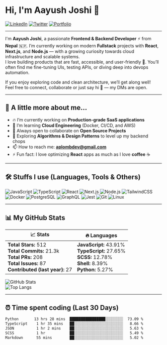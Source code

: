 # Hi, I'm Aayush Joshi 👋

<!-- Social Links -->
<p align="left">
  <a href="https://linkedin.com/in/aplombDev" target="_blank"><img alt="LinkedIn" src="https://img.shields.io/badge/LinkedIn-0A66C2?style=for-the-badge&logo=linkedin&logoColor=white"></a>
  <a href="https://twitter.com/aplombDev" target="_blank"><img alt="Twitter" src="https://img.shields.io/badge/Twitter-1DA1F2?style=for-the-badge&logo=twitter&logoColor=white"></a>
  <a href="https://aplombdev.com" target="_blank"><img alt="Portfolio" src="https://img.shields.io/badge/Portfolio-000000?style=for-the-badge&logo=vercel&logoColor=white"></a>
</p>

---

I'm **Aayush Joshi**, a passionate **Frontend & Backend Developer** ⚡ from **Nepal** 🇳🇵. I’m currently working on modern **Fullstack** projects with **React**, **Next.js**, and **Node.js** — with a growing curiosity towards cloud infrastructure and scalable systems.  
I love building products that are fast, accessible, and user-friendly 🚀. You’ll often find me fine-tuning UIs, testing APIs, or diving deep into devops automation.  

If you enjoy exploring code and clean architecture, we’ll get along well!  
Feel free to connect, collaborate or just say hi 👋 — my DMs are open.

---

## 🦄 A little more about me...

- 🔥 I’m currently working on **Production-grade SaaS applications**
- 🌱 I’m learning **Cloud Engineering** (Docker, CI/CD, and AWS)
- 🤝 Always open to collaborate on **Open Source Projects**
- 🧠 Exploring **Algorithms & Design Patterns** to level up my backend chops
- 📫 How to reach me: **aplombdev@gmail.com**
- ⚡ Fun fact: I love optimizing **React** apps as much as I love **coffee** ☕

---

## 🛠️ Stuffs I use (Languages, Tools & Others)

![JavaScript](https://img.shields.io/badge/-JavaScript-F7DF1E?style=flat-square&logo=javascript&logoColor=black)
![TypeScript](https://img.shields.io/badge/-TypeScript-3178C6?style=flat-square&logo=typescript&logoColor=white)
![React](https://img.shields.io/badge/-React-61DAFB?style=flat-square&logo=react&logoColor=black)
![Next.js](https://img.shields.io/badge/-Next.js-000000?style=flat-square&logo=nextdotjs&logoColor=white)
![Node.js](https://img.shields.io/badge/-Node.js-339933?style=flat-square&logo=node.js&logoColor=white)
![TailwindCSS](https://img.shields.io/badge/-TailwindCSS-06B6D4?style=flat-square&logo=tailwindcss&logoColor=white)
![Docker](https://img.shields.io/badge/-Docker-2496ED?style=flat-square&logo=docker&logoColor=white)
![PostgreSQL](https://img.shields.io/badge/-PostgreSQL-4169E1?style=flat-square&logo=postgresql&logoColor=white)
![GraphQL](https://img.shields.io/badge/-GraphQL-E10098?style=flat-square&logo=graphql&logoColor=white)
![Jest](https://img.shields.io/badge/-Jest-C21325?style=flat-square&logo=jest&logoColor=white)
![Git](https://img.shields.io/badge/-Git-F05032?style=flat-square&logo=git&logoColor=white)
![Linux](https://img.shields.io/badge/-Linux-FCC624?style=flat-square&logo=linux&logoColor=black)

---

## 📊 My GitHub Stats

| 📈 Stats | 🔥 Languages |
|----------|--------------|
| **Total Stars:** 512  <br> **Total Commits:** 21.3k <br> **Total PRs:** 208 <br> **Total Issues:** 87 <br> **Contributed (last year):** 27 | **JavaScript:** 43.91% <br> **TypeScript:** 27.65% <br> **SCSS:** 12.78% <br> **Shell:** 8.39% <br> **Python:** 5.27% |

![GitHub Stats](https://github-readme-stats.vercel.app/api?username=aplombDev&show_icons=true&theme=radical&hide=stars,contribs)  
![Top Langs](https://github-readme-stats.vercel.app/api/top-langs/?username=aplombDev&layout=compact&theme=radical)

---

## ⏰ Time spent coding (Last 30 Days)

```txt
Python       13 hrs 28 mins  ████████████████░░░░░░░░  73.09 %
TypeScript    1 hr 35 mins   ██░░░░░░░░░░░░░░░░░░░░░░   8.66 %
JSON          1 hr 2 mins    ██░░░░░░░░░░░░░░░░░░░░░░   5.63 %
SCSS          1 hr           ██░░░░░░░░░░░░░░░░░░░░░░   5.49 %
Markdown      55 mins        ██░░░░░░░░░░░░░░░░░░░░░░   5.02 %
